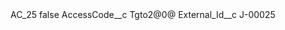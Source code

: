 <?xml version="1.0" encoding="UTF-8"?>
<CustomMetadata xmlns="http://soap.sforce.com/2006/04/metadata" xmlns:xsi="http://www.w3.org/2001/XMLSchema-instance" xmlns:xsd="http://www.w3.org/2001/XMLSchema">
    <label>AC_25</label>
    <protected>false</protected>
    <values>
        <field>AccessCode__c</field>
        <value xsi:type="xsd:string">Tgto2@0@</value>
    </values>
    <values>
        <field>External_Id__c</field>
        <value xsi:type="xsd:string">J-00025</value>
    </values>
</CustomMetadata>
